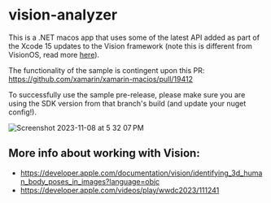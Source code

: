 # vision-analyzer

This is a .NET macos app that uses some of the latest API added as part of the Xcode 15 updates to the Vision framework (note this is different from VisionOS, read more [here](https://developer.apple.com/documentation/vision?language=objc)).

The functionality of the sample is contingent upon this PR: https://github.com/xamarin/xamarin-macios/pull/19412

To successfully use the sample pre-release, please make sure you are using the SDK version from that branch's build (and update your nuget config!).

![Screenshot 2023-11-08 at 5 32 07 PM](https://github.com/haritha-mohan/vision-analyzer/assets/110641567/97f5fbe2-3d23-4649-bbee-204fa9a47274)


## More info about working with Vision:
* https://developer.apple.com/documentation/vision/identifying_3d_human_body_poses_in_images?language=objc
* https://developer.apple.com/videos/play/wwdc2023/111241
